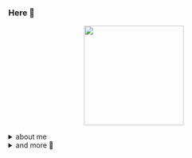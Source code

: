 <a name="readme-top"></a>

### Here 🧷

<p align="center">
<img  align="center" src="https://github.com/wnatanmq/wnatanmq/assets/42272030/11aa5f6c-686f-46ca-b48c-3ebd9f941508" width="200" />
</p>


<details>
    <summary>
        about me
    </summary>

## What I do

I'm python developer for AWS technologies. More stuffs i do, is for private projects.

## Tecnologies i worked

<p align="rigth">
<img  align="center" src="https://img.shields.io/badge/ELASTIC_SEARCH-blue" width="160" />
<img  align="center" src="https://img.shields.io/badge/AWS_ECS-blue" width="100" />
<img  align="center" src="https://img.shields.io/badge/AWS_EKS-blue" width="100" />
<img  align="center" src="https://img.shields.io/badge/PYSPARK-blue" width="100" />
<img  align="center" src="https://img.shields.io/badge/HADOOP-blue" width="100" />
<img  align="center" src="https://img.shields.io/badge/APACHE_KAFKA-blue" width="150" />
<img  align="center" src="https://img.shields.io/badge/AWS_SQS-blue" width="100" />
<img  align="center" src="https://img.shields.io/badge/DJANGO-blue" width="100" />
<img  align="center" src="https://img.shields.io/badge/FAST_API-blue" width="100" />
<img  align="center" src="https://img.shields.io/badge/AWS_LAMBDA-blue" width="150" />
<img  align="center" src="https://img.shields.io/badge/AWS_GLUEJOBS-blue" width="150" />
</p>

<br>

And more techologies.

## Why you will like to work with me

- I'm a good learner, and i like to make a good question
- I used to work with a complex and large system
- I used to discuss architecture and planning a development and implementation

## My favorite context

In my road development, i work i a lot of contexts, but the my favorites is :
- Finantials context, with a lot pipelines and queues
- Educationals context, with a lot data for generate informations, as scheduled services


    
</details>
<details>
    <summary>
        and more 💽
    </summary>


```bash
> cat /opt/github/wnatanmq/wnatanmq/server-lang \
    | grep -e expert -e near-expert -e loved
```
```
python version>=2.11 expert loved
java version>=11 learner loved
golang version>=1.0 learner loved
```
```bash
> cat /opt/github/wnatanmq/wnatanmq/message-foutstide
```
```
######
Welcome visitors! Can i help U ?

topics I can help you with are :

in wnatanmq/wnatanmq/topics-help

#####
```
```bash
> cat /opt/github/wnatanmq/wnatanmq/topics-help | grep -e excited -e relaxed
```
```
architecture excited
development-practices excited
health relaxed
stoicism relaxed
```
```bash
~ > ␇
```
</details>
